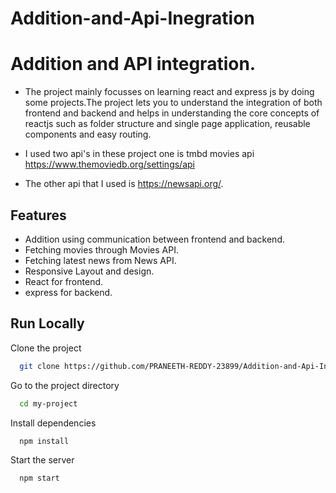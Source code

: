 # Addition-and-Api-Inegration



# Addition and API integration.

- The project mainly focusses on learning react and express js by doing
    some projects.The project lets you to understand the integration of
    both frontend and backend and helps in understanding the core concepts of 
    reactjs such as folder structure and single page application, reusable 
    components and easy routing.

- I used two api's in these project one is tmbd movies api https://www.themoviedb.org/settings/api
    
-   The other api that I used is https://newsapi.org/.


## Features

- Addition using communication between frontend and backend.
- Fetching movies through Movies API.
- Fetching latest news from News API.
- Responsive Layout and design.
- React for frontend.
- express for backend.



## Run Locally

Clone the project

```bash
  git clone https://github.com/PRANEETH-REDDY-23899/Addition-and-Api-Inegration
```

Go to the project directory

```bash
  cd my-project
```

Install dependencies

```bash
  npm install
```

Start the server

```bash
  npm start
```



